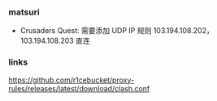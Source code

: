 ### matsuri
- Crusaders Quest: 需要添加 UDP IP 规则 103.194.108.202，103.194.108.203 直连
### links
https://github.com/r1cebucket/proxy-rules/releases/latest/download/clash.conf
